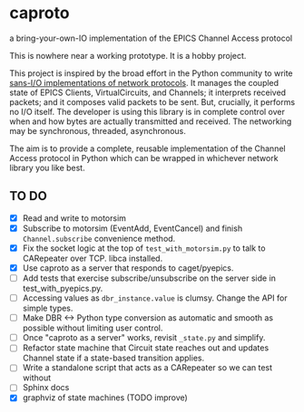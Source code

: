 # caproto

a bring-your-own-IO implementation of the EPICS Channel Access protocol

This is nowhere near a working prototype. It is a hobby project.

This project is inspired by the broad effort in the Python community to write
[sans-I/O implementations of network protocols](http://sans-io.readthedocs.io/).
It manages the coupled state of EPICS Clients, VirtualCircuits, and Channels; it
interprets received packets; and it composes valid packets to be sent. But,
crucially, it performs no I/O itself. The developer is using this library is
in complete control over when and how bytes are actually transmitted and
received. The networking may be synchronous, threaded, asynchronous.

The aim is to provide a complete, reusable implementation of the Channel Access
protocol in Python which can be wrapped in whichever network library you like
best.

## TO DO

* [x] Read and write to motorsim
* [x] Subscribe to motorsim (EventAdd, EventCancel) and finish
  ``Channel.subscribe`` convenience method.
* [x] Fix the socket logic at the top of `test_with_motorsim.py` to talk to
  CARepeater over TCP.
  libca installed.
* [x] Use caproto as a server that responds to caget/pyepics.
* [ ] Add tests that exercise subscribe/unsubscribe on the server side in
  test_with_pyepics.py.
* [ ] Accessing values as ``dbr_instance.value`` is clumsy. Change the API for
  simple types.
* [ ] Make DBR <-> Python type conversion as automatic and smooth as possible
  without limiting user control.
* [ ] Once "caproto as a server" works, revisit `_state.py` and simplify.
* [ ] Refactor state machine that Circuit state reaches out and updates Channel
  state if a state-based transition applies.
* [ ] Write a standalone script that acts as a CARepeater so we can test without
* [ ] Sphinx docs
* [x] graphviz of state machines (TODO improve)

